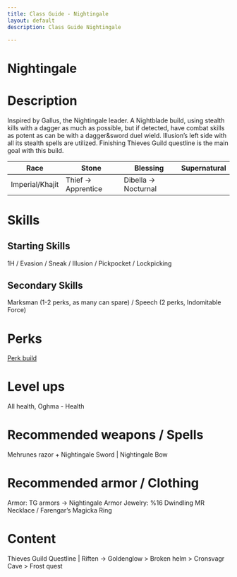 ```yaml
---
title: Class Guide - Nightingale
layout: default
description: Class Guide Nightingale

---
```


# Nightingale

# Description

Inspired by Gallus, the Nightingale leader. A Nightblade build, using stealth kills with a dagger as much as possible, but if detected, have combat skills as potent as can be with a dagger&sword duel wield. Illusion’s left side with all its stealth spells are utilized. Finishing Thieves Guild questline is the main goal with this build.

Race | Stone | Blessing | Supernatural
|--|--|--|--|
Imperial/Khajit | Thief -> Apprentice | Dibella -> Nocturnal


# Skills

## Starting Skills

1H / Evasion / Sneak / Illusion / Pickpocket / Lockpicking 

## Secondary Skills

Marksman (1-2 perks, as many can spare) / Speech (2 perks, Indomitable Force)

# Perks

[Perk build](https://banananaut.github.io/NannerPlanner/?p=1&b=AgEAAAEmJQAABQUKBQoFSwpLS0tLSw8FSzIFEAQBCwAAAAAAAAAAAAAH0AD3gRAx-B96wAAAB6AFAAAA)

# Level ups

All health, Oghma - Health

# Recommended weapons / Spells

Mehrunes razor + Nightingale Sword | Nightingale Bow

# Recommended armor / Clothing

Armor: TG armors -> Nightingale Armor
Jewelry: %16 Dwindling MR Necklace / Farengar’s Magicka Ring

# Content 

Thieves Guild Questline | Riften -> Goldenglow > Broken helm > Cronsvagr Cave  > Frost quest